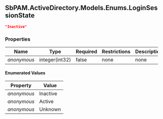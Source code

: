 
<h2 id="tocS_SbPAM.ActiveDirectory.Models.Enums.LoginSessionState">SbPAM.ActiveDirectory.Models.Enums.LoginSessionState</h2>

<a id="schemasbpam.activedirectory.models.enums.loginsessionstate"></a>
<a id="schema_SbPAM.ActiveDirectory.Models.Enums.LoginSessionState"></a>
<a id="tocSsbpam.activedirectory.models.enums.loginsessionstate"></a>
<a id="tocssbpam.activedirectory.models.enums.loginsessionstate"></a>

```json
"Inactive"

```

### Properties

|Name|Type|Required|Restrictions|Description|
|---|---|---|---|---|
|*anonymous*|integer(int32)|false|none|none|

#### Enumerated Values

|Property|Value|
|---|---|
|*anonymous*|Inactive|
|*anonymous*|Active|
|*anonymous*|Unknown|


